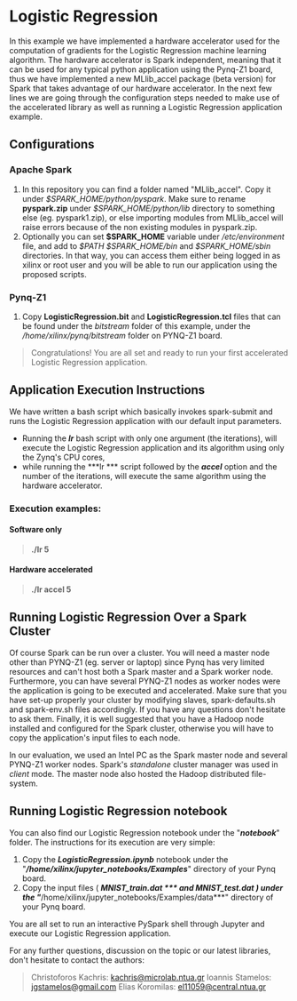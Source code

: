 # Logistic Regression  

In this example we have implemented a hardware accelerator used for the computation of gradients for the Logistic Regression machine learning algorithm. The hardware accelerator is Spark independent, meaning that it can be used for any typical python application using the Pynq-Z1 board, thus we have implemented a new MLlib_accel package (beta version) for Spark that takes advantage of our hardware accelerator. In the next few lines we are going through the configuration steps needed to make use of the accelerated library as well as running a Logistic Regression application example.

## Configurations

### Apache Spark

1. In this repository you can find a folder named "MLlib_accel". Copy it under *\$SPARK_HOME/python/pyspark*. Make sure to rename **pyspark.zip** under *\$SPARK_HOME/python/lib* directory to something else (eg. pyspark1.zip), or else importing modules from MLlib_accel will raise errors because of the non existing modules in pyspark.zip.
2. Optionally you can set **\$SPARK_HOME** variable under */etc/environment* file, and add to *\$PATH $SPARK_HOME/bin* and *\$SPARK_HOME/sbin* directories. In that way, you can access them either being logged in as xilinx or root user and you will be able to run our application using the proposed scripts.

### Pynq-Z1

1. Copy **LogisticRegression.bit** and **LogisticRegression.tcl** files that can be found under the *bitstream* folder of this example, under the */home/xilinx/pynq/bitstream* folder on PYNQ-Z1 board.

> Congratulations! You are all set and ready to run your first accelerated Logistic Regression application.

## Application Execution Instructions

We have written a bash script which basically invokes spark-submit and runs the Logistic Regression application with our default input parameters.
- Running the ***lr*** bash script with only one argument (the iterations), will execute the Logistic Regression application and its algorithm using only the Zynq's CPU cores,  
- while running the ***lr *** script  followed by the ***accel*** option and the number of the iterations, will execute the same algorithm using the hardware accelerator. 
### Execution examples:
#### Software only
> **./lr 5**
#### Hardware accelerated
> **./lr accel 5**

## Running Logistic Regression Over a  Spark Cluster

Of course Spark can be run over a cluster. You will need a master node other than PYNQ-Z1 (eg. server or laptop) since Pynq has very limited resources and can't host both a Spark master and a Spark worker node. Furthermore, you can have several PYNQ-Z1 nodes as worker nodes were the application is going to be executed and accelerated. Make sure  that you have set-up properly your cluster by modifying slaves, spark-defaults.sh and spark-env.sh files accordingly. If you have any questions don't hesitate to ask them. Finally, it is well suggested that you have a Hadoop node installed and configured for the Spark cluster, otherwise you will have to copy the application's input files to each node.

In our evaluation, we used an Intel PC as the Spark master node and several PYNQ-Z1 worker nodes. Spark's *standalone* cluster manager was used in *client* mode. The master node also hosted the Hadoop distributed file-system.  


## Running Logistic Regression notebook

You can also find our Logistic Regression notebook under the "***notebook***" folder. The instructions for its execution are very simple:

1. Copy the ***LogisticRegression.ipynb*** notebook under the "***/home/xilinx/jupyter_notebooks/Examples***" directory of your Pynq board. 
2. Copy the input files ( ***MNIST_train.dat *** and ***MNIST_test.dat*** ) under the "***/home/xilinx/jupyter_notebooks/Examples/data***" directory of your Pynq board. 

You are all set to run an interactive PySpark shell through Jupyter and execute our Logistic Regression application.
 

For any further questions, discussion on the topic or our latest libraries, don't hesitate to contact the authors:
>Christoforos Kachris: kachris@microlab.ntua.gr
Ioannis Stamelos: jgstamelos@gmail.com
Elias Koromilas: el11059@central.ntua.gr



